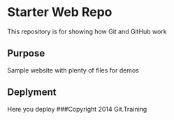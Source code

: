 # Starter Web Repo

This repository is for showing how Git and GitHub work

## Purpose

Sample website with plenty of files for demos

## Deplyment
Here you deploy
###Copyright
2014 Git.Training